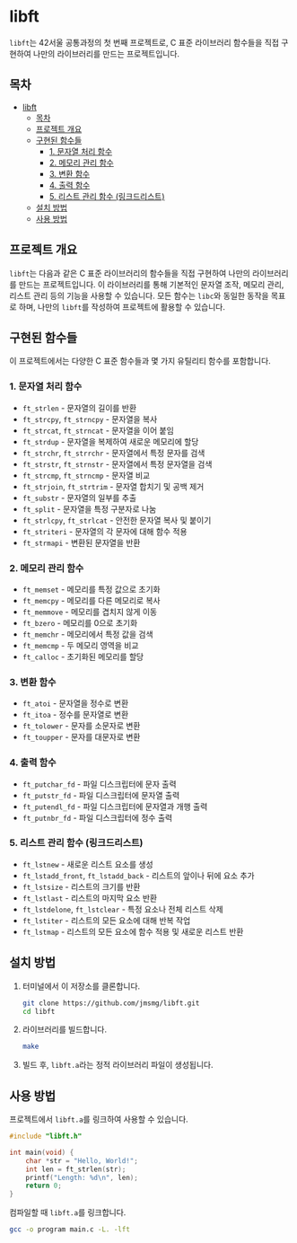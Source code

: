 
# libft

`libft`는 42서울 공통과정의 첫 번째 프로젝트로, C 표준 라이브러리 함수들을 직접 구현하여 나만의 라이브러리를 만드는 프로젝트입니다.

## 목차
- [libft](#libft)
	- [목차](#목차)
	- [프로젝트 개요](#프로젝트-개요)
	- [구현된 함수들](#구현된-함수들)
		- [1. 문자열 처리 함수](#1-문자열-처리-함수)
		- [2. 메모리 관리 함수](#2-메모리-관리-함수)
		- [3. 변환 함수](#3-변환-함수)
		- [4. 출력 함수](#4-출력-함수)
		- [5. 리스트 관리 함수 (링크드리스트)](#5-리스트-관리-함수-링크드리스트)
	- [설치 방법](#설치-방법)
	- [사용 방법](#사용-방법)

## 프로젝트 개요

`libft`는 다음과 같은 C 표준 라이브러리의 함수들을 직접 구현하여 나만의 라이브러리를 만드는 프로젝트입니다. 이 라이브러리를 통해 기본적인 문자열 조작, 메모리 관리, 리스트 관리 등의 기능을 사용할 수 있습니다. 모든 함수는 `libc`와 동일한 동작을 목표로 하며, 나만의 `libft`를 작성하여 프로젝트에 활용할 수 있습니다.

## 구현된 함수들

이 프로젝트에서는 다양한 C 표준 함수들과 몇 가지 유틸리티 함수를 포함합니다.

### 1. 문자열 처리 함수
- `ft_strlen` - 문자열의 길이를 반환
- `ft_strcpy`, `ft_strncpy` - 문자열을 복사
- `ft_strcat`, `ft_strncat` - 문자열을 이어 붙임
- `ft_strdup` - 문자열을 복제하여 새로운 메모리에 할당
- `ft_strchr`, `ft_strrchr` - 문자열에서 특정 문자를 검색
- `ft_strstr`, `ft_strnstr` - 문자열에서 특정 문자열을 검색
- `ft_strcmp`, `ft_strncmp` - 문자열 비교
- `ft_strjoin`, `ft_strtrim` - 문자열 합치기 및 공백 제거
- `ft_substr` - 문자열의 일부를 추출
- `ft_split` - 문자열을 특정 구분자로 나눔
- `ft_strlcpy`, `ft_strlcat` - 안전한 문자열 복사 및 붙이기
- `ft_striteri` - 문자열의 각 문자에 대해 함수 적용
- `ft_strmapi` - 변환된 문자열을 반환

### 2. 메모리 관리 함수
- `ft_memset` - 메모리를 특정 값으로 초기화
- `ft_memcpy` - 메모리를 다른 메모리로 복사
- `ft_memmove` - 메모리를 겹치지 않게 이동
- `ft_bzero` - 메모리를 0으로 초기화
- `ft_memchr` - 메모리에서 특정 값을 검색
- `ft_memcmp` - 두 메모리 영역을 비교
- `ft_calloc` - 초기화된 메모리를 할당

### 3. 변환 함수
- `ft_atoi` - 문자열을 정수로 변환
- `ft_itoa` - 정수를 문자열로 변환
- `ft_tolower` - 문자를 소문자로 변환
- `ft_toupper` - 문자를 대문자로 변환

### 4. 출력 함수
- `ft_putchar_fd` - 파일 디스크립터에 문자 출력
- `ft_putstr_fd` - 파일 디스크립터에 문자열 출력
- `ft_putendl_fd` - 파일 디스크립터에 문자열과 개행 출력
- `ft_putnbr_fd` - 파일 디스크립터에 정수 출력

### 5. 리스트 관리 함수 (링크드리스트)
- `ft_lstnew` - 새로운 리스트 요소를 생성
- `ft_lstadd_front`, `ft_lstadd_back` - 리스트의 앞이나 뒤에 요소 추가
- `ft_lstsize` - 리스트의 크기를 반환
- `ft_lstlast` - 리스트의 마지막 요소 반환
- `ft_lstdelone`, `ft_lstclear` - 특정 요소나 전체 리스트 삭제
- `ft_lstiter` - 리스트의 모든 요소에 대해 반복 작업
- `ft_lstmap` - 리스트의 모든 요소에 함수 적용 및 새로운 리스트 반환

## 설치 방법

1. 터미널에서 이 저장소를 클론합니다.
    ```bash
    git clone https://github.com/jmsmg/libft.git
    cd libft
    ```

2. 라이브러리를 빌드합니다.
    ```bash
    make
    ```

3. 빌드 후, `libft.a`라는 정적 라이브러리 파일이 생성됩니다.

## 사용 방법

프로젝트에서 `libft.a`를 링크하여 사용할 수 있습니다.

```c
#include "libft.h"

int main(void) {
    char *str = "Hello, World!";
    int len = ft_strlen(str);
    printf("Length: %d\n", len);
    return 0;
}
```

컴파일할 때 `libft.a`를 링크합니다.

```bash
gcc -o program main.c -L. -lft
```